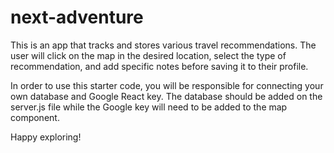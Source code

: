 # next-adventure

This is an app that tracks and stores various travel recommendations. The user will click on the map in the desired location, select the type of recommendation, and add specific notes before saving it to their profile.


In order to use this starter code, you will be responsible for connecting your own database and Google React key. The database should be added on the server.js file while the Google key will need to be added to the map component.

Happy exploring!

